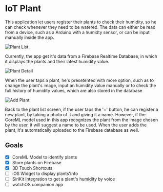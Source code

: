 # IoT Plant

This application let users register their plants to check their humidity, so he can check whenever they need to be watered. The data can either be read from a device, such as a Arduino with a humidty sensor, or can be input manually inside the app.

![Plant List](https://d3r69eeiwn2k86.cloudfront.net/items/403a1B3s0L0S3p2k3S1P/plant1.png)

Currently, the app get it's data from a Firebase Realtime Database, in which it displays the plants and their latest humidity value. 

![Plant Detail](https://d3r69eeiwn2k86.cloudfront.net/items/0g070U1O2c2w0f1x310d/plant2.png)

When the user taps a plant, he's presetented with more option, such as to change the plant's image, input an humidity value manually or to check the full history of humidity values, which are also stored in the database

![Add Plant](https://d3r69eeiwn2k86.cloudfront.net/items/2B3b3U313k192T0R1u35/plant3.png)

Back to the plant list screen, if the user taps the '+' button, he can register a new plant, by taking a photo of it and giving it a name. However, if the CoreML model used in this app recognizes the plant from the image chosen by the user, it will suggest a name to be used. When the user adds the plant, it's automatically uploaded to the Firebase database as well.

## Goals

- [x] CoreML Model to identify plants
- [x] Store plants on Firebase
- [x] 3D Touch Shortcuts
- [ ] iOS Widget to display plants'info
- [ ] SiriKit Integration to get a plant's humidity by voice
- [ ] watchOS companion app
